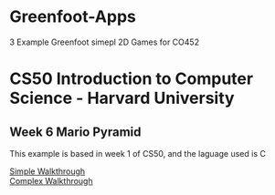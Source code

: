 # Greenfoot-Apps
 3 Example Greenfoot simepl 2D Games for CO452
 
# CS50 Introduction to Computer Science - Harvard University
 ## Week 6 Mario Pyramid
 This example is based in week 1 of CS50, and the laguage used is C
 
 [Simple Walkthrough](https://cs50.harvard.edu/x/2022/psets/1/mario/less/)    
 [Complex Walkthrough](https://cs50.harvard.edu/x/2022/psets/1/mario/more/)
 
